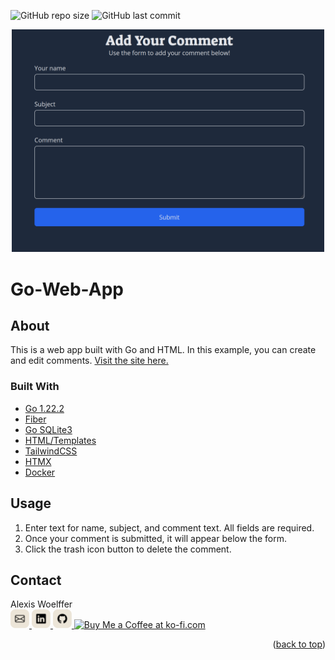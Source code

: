<a id="readme-top"></a>
![GitHub repo size](https://img.shields.io/github/repo-size/awoelf/go-web-app)
![GitHub last commit](https://img.shields.io/github/last-commit/awoelf/go-web-app)

<div align='center'>
  <a href='https://citation-maker.netlify.app/'>
    <img src='./images/comment.png' width='500' style='margin:auto'/>
  </a> 
</div>

# Go-Web-App

## About

This is a web app built with Go and HTML. In this example, you can create and edit comments. [Visit the site here.](https://go-web-app-q9ez.onrender.com)

### Built With

- [Go 1.22.2](https://go.dev/)
- [Fiber](https://docs.gofiber.io/)
- [Go SQLite3](https://github.com/mattn/go-sqlite3)
- [HTML/Templates](https://pkg.go.dev/html/template)
- [TailwindCSS](https://tailwindcss.com/)
- [HTMX](https://htmx.org/)
- [Docker](https://www.docker.com/)


## Usage

1. Enter text for name, subject, and comment text. All fields are required.
2. Once your comment is submitted, it will appear below the form.
3. Click the trash icon button to delete the comment.


## Contact

Alexis Woelffer
<br>
<a href='mailto:awoelf@outlook.com'>
<img src='./images/email.svg' width='30'/>
</a>
<a href='https://linkedin.com/in/alexis-w-dev'>
<img src='./images/linkedin.svg' width='30'/>
</a>
<a href='https://github.com/awoelf'>
<img src='./images/github.svg' width='30'/>
</a>
<a href='https://ko-fi.com/P5P5MUGSA' target='_blank'><img height='36' style='border:0px;height:30px;' src='https://storage.ko-fi.com/cdn/kofi2.png?v=3' border='0' alt='Buy Me a Coffee at ko-fi.com' /></a>

<p align="right">(<a href="#readme-top">back to top</a>)</p>
